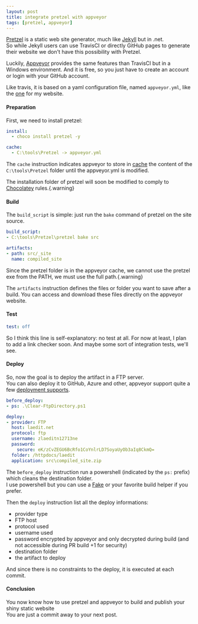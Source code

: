 ```yaml
---
layout: post
title: integrate pretzel with appveyor
tags: [pretzel, appveyor]
---
```


[Pretzel](https://github.com/code52/pretzel) is a static web site generator, much like [Jekyll](http://jekyllrb.com) but in .net.  
So while Jekyll users can use TravisCI or directly GitHub pages to generate their website we don't have this possibility with Pretzel.

Luckily, [Appveyor](https://appveyor.com) provides the same features than TravisCI but in a Windows environment. And it is free, so you just have to create an account or login with your GitHub account.

Like travis, it is based on a yaml configuration file, named `appveyor.yml`, like the [one](https://github.com/laedit/laedit.net/blob/master/appveyor.yml) for my website.

#### Preparation

First, we need to install pretzel:

``` yaml
install:
  - choco install pretzel -y

cache:
  - C:\tools\Pretzel -> appveyor.yml
```

The `cache` instruction indicates appveyor to store in [cache](https://www.appveyor.com/docs/build-cache) the content of the `C:\tools\Pretzel` folder until the appveyor.yml is modified.

The installation folder of pretzel will soon be modified to comply to [Chocolatey](https://chocolatey.org) rules.{.warning}


#### Build

The `build_script` is simple: just run the `bake` command of pretzel on the site source.

``` yaml
build_script:
- C:\tools\Pretzel\pretzel bake src

artifacts:
- path: src/_site
  name: compiled_site
```

Since the pretzel folder is in the appveyor cache, we cannot use the pretzel exe from the PATH, we must use the full path.{.warning}

The `artifacts` instruction defines the files or folder you want to save after a build. You can access and download these files directly on the appveyor website.

#### Test

``` yaml
test: off
```

So I think this line is self-explanatory: no test at all. For now at least, I plan to add a link checker soon. And maybe some sort of integration tests, we'll see.

#### Deploy

So, now the goal is to deploy the artifact in a FTP server.  
You can also deploy it to GitHub, Azure and other, appveyor support quite a few [deployment supports](http://www.appveyor.com/docs/deployment).

``` yaml
before_deploy:
- ps: .\Clear-FtpDirectory.ps1

deploy:
- provider: FTP
  host: laedit.net
  protocol: ftp
  username: zlaeditn12713ne
  password:
    secure: eK/zCvZEGU6BcRfo1CoYnlrLD7SoyaUyOb3aIq8CkmQ=
  folder: /httpdocs/laedit
  application: src\compiled_site.zip
```

The `before_deploy` instruction run a powershell (indicated by the `ps:` prefix) which cleans the destination folder.  
I use powershell but you can use a [Fake](http://fsharp.github.io/FAKE/) or your favorite build helper if you prefer.

Then the `deploy` instruction list all the deploy informations:

 - provider type
 - FTP host
 - protocol used
 - username used
 - password encrypted by appveyor and only decrypted during build (and not accessible during PR build +1 for security)
 - destination folder
 - the artifact to deploy

And since there is no constraints to the deploy, it is executed at each commit.

#### Conclusion

You now know how to use pretzel and appveyor to build and publish your shiny static website  
You are just a commit away to your next post.